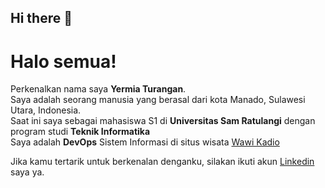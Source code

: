 ## Hi there 👋

<!--
**Yersolid07/Yersolid07** is a ✨ _special_ ✨ repository because its `README.md` (this file) appears on your GitHub profile.

Here are some ideas to get you started:

- 🔭 I’m currently working on ...
- 🌱 I’m currently learning ...
- 👯 I’m looking to collaborate on ...
- 🤔 I’m looking for help with ...
- 💬 Ask me about ...
- 📫 How to reach me: ...
- 😄 Pronouns: ...
- ⚡ Fun fact: ...
-->

# Halo semua! 

Perkenalkan nama saya **Yermia Turangan**.<br>
Saya adalah seorang manusia yang berasal dari kota Manado, Sulawesi Utara, Indonesia. <br>
Saat ini saya sebagai mahasiswa S1 di **Universitas Sam Ratulangi** dengan program studi **Teknik Informatika** <br>
Saya adalah **DevOps** Sistem Informasi di situs wisata [Wawi Kadio](https://www.facebook.com/profile.php?id=100077360177671) <br>


Jika kamu tertarik untuk berkenalan denganku, silakan ikuti akun [Linkedin](https://www.linkedin.com/in/yermia-turangan/) saya ya.

